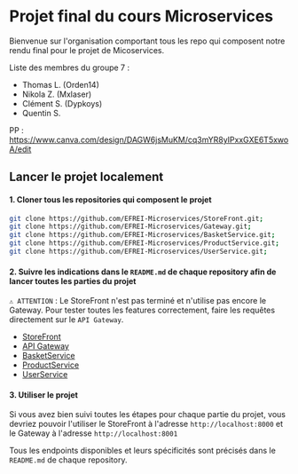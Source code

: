 # Projet final du cours Microservices

Bienvenue sur l'organisation comportant tous les repo qui composent notre rendu final pour le projet de Micoservices.  

Liste des membres du groupe 7 :  
- Thomas L. (Orden14)
- Nikola Z. (Mxlaser)
- Clément S. (Dypkoys)
- Quentin S.  

PP : https://www.canva.com/design/DAGW6jsMuKM/cq3mYR8yIPxxGXE6T5xwoA/edit

## Lancer le projet localement 

#### 1. Cloner tous les repositories qui composent le projet
```bash
git clone https://github.com/EFREI-Microservices/StoreFront.git;
git clone https://github.com/EFREI-Microservices/Gateway.git;
git clone https://github.com/EFREI-Microservices/BasketService.git;
git clone https://github.com/EFREI-Microservices/ProductService.git;
git clone https://github.com/EFREI-Microservices/UserService.git;
```

#### 2. Suivre les indications dans le `README.md` de chaque repository afin de lancer toutes les parties du projet

`⚠️ ATTENTION` : Le StoreFront n'est pas terminé et n'utilise pas encore le Gateway. Pour tester toutes les features correctement, faire les requêtes directement sur le `API Gateway`.

- [StoreFront](https://github.com/EFREI-Microservices/StoreFront)
- [API Gateway](https://github.com/EFREI-Microservices/Gateway)
- [BasketService](https://github.com/EFREI-Microservices/BasketService)
- [ProductService](https://github.com/EFREI-Microservices/ProductService)
- [UserService](https://github.com/EFREI-Microservices/UserService)


#### 3. Utiliser le projet
Si vous avez bien suivi toutes les étapes pour chaque partie du projet, vous devriez pouvoir l'utiliser le StoreFront à l'adresse `http://localhost:8000` et le Gateway à l'adresse `http://localhost:8001`

Tous les endpoints disponibles et leurs spécificités sont précisés dans le `README.md` de chaque repository.
